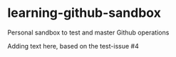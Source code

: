 # learning-github-sandbox
Personal sandbox to test and master Github operations

Adding text here, based on the test-issue #4
